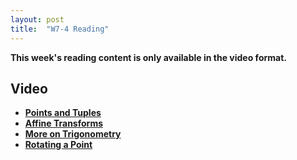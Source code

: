 ```yaml
---
layout: post
title:  "W7-4 Reading"
---
```


**This week's reading content is only available in the video format.**  


## Video 

- **[Points and Tuples](https://youtu.be/vl4Vbl6PENM)**
- **[Affine Transforms](https://www.youtube.com/watch?v=MYi440Yp5s0)**
- **[More on Trigonometry](https://www.youtube.com/watch?v=vA-2btcp1IU)**
- **[Rotating a Point](https://www.youtube.com/watch?v=VM7gJ9-3Psg)**
 